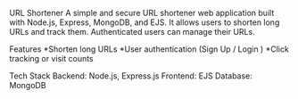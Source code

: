 URL Shortener
A simple and secure URL shortener web application built with Node.js, Express, MongoDB, and EJS. It allows users to shorten long URLs and track them. Authenticated users can manage their URLs.

Features
*Shorten long URLs
*User authentication (Sign Up / Login )
*Click tracking or visit counts

Tech Stack
Backend: Node.js, Express.js
Frontend: EJS
Database: MongoDB
